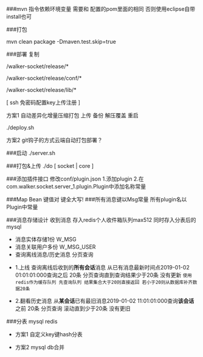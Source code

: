 ###mvn 指令依赖环境变量 需要和 配置的pom里面的相同  否则使用eclipse自带install也可

###打包

mvn clean package -Dmaven.test.skip=true

###部署 复制

/walker-socket/release/*

/walker-socket/release/conf/*

/walker-socket/release/lib/*

[ ssh 免密码配置key上传注册 ]

方案1 自动差异化增量压缩打包 上传 备份 解压覆盖 重启

./deploy.sh

方案2 git钩子的方式云端自动打包部署？

###启动
./server.sh

###打包&上传
./do [ socket | core ]



###添加插件接口
修改conf/plugin.json
1.添加plugin
2.在com.walker.socket.server_1.plugin.Plugin中添加名称常量

###Map Bean 键值对 键全大写!
###所有消息键以Msg常量 所有plugin名以Plugin中常量

###消息存储设计
收到消息 存入redis个人收件箱队列max512 同时存入分表后的mysql
* 消息实体存储1份 W_MSG
* 消息关联用户多份	W_MSG_USER
* 查询离线消息/历史消息 分页查询 
+ 1.上线 查询离线后收到的**所有会话**消息 从已有消息最新时间点2019-01-02 01:01:01:000查询之后 20条 分页查询直到查询结果少于20条 没有更新
	``使用redis作为缓存队列 先查询队列 结果集合大于20则直接返回 若小于20则从数据库补齐数据20条``
	
+ 2.翻看历史消息 从**某会话**已有最旧消息2019-01-02 11:01:01:000查询**该会话**之前 20条 分页查询 滚动直到少于20条 没有更旧 

###分表 mysql redis

* 方案1 自定义key键hash分表

* 方案2 mysql db合并
